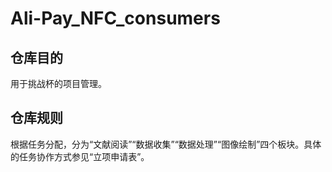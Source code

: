 # Ali-Pay_NFC_consumers
## 仓库目的
用于挑战杯的项目管理。
## 仓库规则
根据任务分配，分为“文献阅读”“数据收集”“数据处理”“图像绘制”四个板块。具体的任务协作方式参见“立项申请表”。
